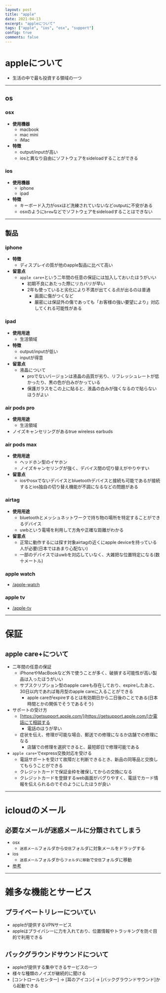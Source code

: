 ```yaml
---
layout: post
title: "apple"
date: 2021-04-13
excerpt: "appleについて"
tags: ["apple", "ios", "osx", "support"]
config: true
comments: false
---
```



# appleについて
 - 生活の中で最も投資する領域の一つ

---

## os

### osx
 - **使用機器**
   - macbook
   - mac mini
   - iMac
 - **特徴**
   - output/inputが高い
   - iosと異なり自由にソフトウェアをsideloadすることができる

### ios
 - **使用機器**
   - iphone 
   - ipad
 - **特徴**
   - キーボード入力がosxほど洗練されていないなどoutputに不安がある
   - osxのように`brew`などでソフトウェアをsideloadすることはできない

---

## 製品

### iphone
 - **特徴**
   - ディスプレイの質が他のapple製品に比べて高い
 - **留意点**
   - `apple care+`という二年間の任意の保証には加入しておいたほうがいい
	 - 初期不良にあたった際にリカバリが早い
	 - 2年も使っていると劣化により不満が出てくる点が出るのは普通
	   - 画面に傷がつくなど　
	   - 厳密には保証外の傷であっても「お客様の強い要望により」対応してくれる可能性がある

### ipad
 - **使用用途**
   - 生活領域
 - **特徴**
   - output/inputが低い
   - inputが得意
 - **留意点**
   - 液晶について
	 - proでないバージョンは液晶の品質が劣り、リフレッシュレートが低かったり、黒の色が白みがかっている
	 - 保護ガラスをこの上に貼ると、液晶の白みが強くなるので貼らないほうがよい

### air pods pro
 - **使用用途**
   - 生活領域
 - ノイズキャンセリングがあるtrue wireless earbuds

### air pods max
 - **使用用途**
   - ヘッドホン型のイヤホン
   - ノイズキャンセリングが強く、デバイス間の切り替えがやりやすい
 - **留意点**
   - iosやosxでないデバイスとbluetoothデバイスと接続も可能であるが接続するとios独自の切り替え機能が不調になるなどの問題がある
 
### airtag
 - **使用用途**
   - bluetoothとメッシュネットワークで持ち物の場所を特定することができるデバイス
   - uwbという電場を利用して方角や正確な距離がわかる
 - **留意点**
   - 正常に動作するには探す対象airtagの近くにapple deviceを持っている人が必要(日本ではあまり心配ない)
   - 一部のデバイスではuwbを対応していなく、大雑把な位置特定になる(数十メートル)

### apple watch
 - [/apple-watch](/apple-watch)

### apple tv
 - [/apple-tv](/apple-tv)

---

# 保証

## apple care+について
 - 二年間の任意の保証
   - iPhoneやMacBookなど外で使うことが多く、破損する可能性が高い製品は入ったほうがいい
   - サブスクリプション型のapple careも存在しており、expireしたあと、30日以内であれば毎月型のapple careに入ることができる
     - apple careがexpireするとは有効期日から二日後のことである(日本時間とかの関係でそうであるそう)
 - サポートの受け方
   - [https://getsupport.apple.com/](https://getsupport.apple.com/)か電話にて相談する
     - 電話のほうが早い
   - 症状を伝え、修理が可能な場合、郵送での修理になるか店舗での修理になる
     - 店舗での修理を選択できると、最短即日で修理可能である
 - `apple care+`でexpress交換対応を受ける
   - 電話サポートを受けて故障だと判断できるとき、新品の同等品と交換してもらうことができる
   - クレジットカードで保証金枠を確保してからの交換になる
   - クレジットカードを登録するweb画面がバグりやすく、電話でカード情報を伝えられるのでそのようにしたほうが良い

---

# icloudのメール

## 必要なメールが迷惑メールに分類されてしまう
 - osx
   - `迷惑メール`フォルダから`受信`フォルダに対象メールをドラッグする
 - ios
   - `迷惑メール`フォルダから`フォルダに移動`で`受信`フォルダに移動
 - [参考](https://support.apple.com/ja-jp/HT202315)

---

# 雑多な機能とサービス

## プライベートリレーについてい
 - appleが提供するVPNサービス
 - appleはプライバシーに力を入れており、位置情報やトラッキングを防ぐ目的で利用できる

## バックグラウンドサウンドについて
 - appleが提供する集中できるサービスの一つ
 - 様々な種類のノイズが継続的に聞ける
 - [コントロールセンター] -> [耳のアイコン] -> [バックグラウンドサウンド]から起動できる
